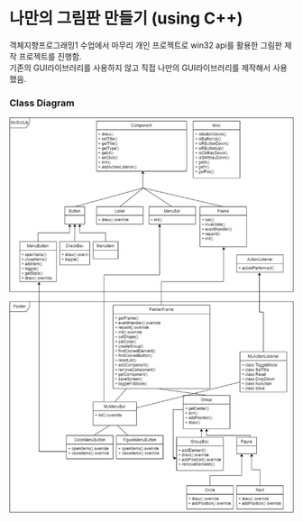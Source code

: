 
<h1>나만의 그림판 만들기 (using C++)</h1>
객체지향프로그래밍1 수업에서 마무리 개인 프로젝트로 win32 api를 활용한 그림판 제작 프로젝트를 진행함.<br>
기존의 GUI라이브러리를 사용하지 않고 직접 나만의 GUI라이브러리를 제작해서 사용했음.
<h3>Class Diagram</h3>
<img src="class diagram.png">
